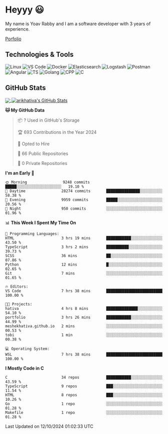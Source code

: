 
# Heyyy 😃
My name is Yoav Rabby and I am a software developer with 3 years of experience.

<a href="https://yoavrabby.com">
  Porfolio
</a>

## Technologies & Tools
![Linux](https://img.shields.io/badge/Linux-FCC624?style=flat&logo=linux&logoColor=black)
![VS Code](https://img.shields.io/badge/-VS%20Code-007ACC?style=flat-square&logo=visual-studio-code)
![Docker](https://img.shields.io/badge/Docker-E9F8FF?style=flat-square&logo=Docker)
![Elasticsearch](https://img.shields.io/badge/Elasticsearch-F8FDC5?style=flat-square&logo=elasticsearch&logoColor=lightblue)
![Logstash](https://img.shields.io/badge/Logstash-F8FDC5?style=flat-square&logo=logstash&logoColor=orange)
![Postman](https://img.shields.io/badge/Postman-F6BB43?style=flat-square&logo=Postman&logoColor=white)
![Angular](https://img.shields.io/badge/Angular-red?style=flat-square&logo=angular)
![TS](https://shields.io/badge/TypeScript-3178C6?logo=TypeScript&logoColor=FFF&style=flat-square)
![Golang](https://img.shields.io/badge/Golang-CBFBFD?style=flat-square&logo=go)
![CPP](https://img.shields.io/badge/C++-00599C?style=flat-square&logo=C%2B%2B&logoColor=white)
![C](https://img.shields.io/badge/C-F0F8FF?style=flat-square&logo=C)

## GitHub Stats
<a href="https://github.com/arikhativa/arikhativa">
  <img align="center" src="https://github-readme-stats.vercel.app/api/top-langs/?username=arikhativa&hide=java,html,tex&title_color=ffffff&text_color=c9cacc&icon_color=2bbc8a&bg_color=1d1f21&langs_count=3" />
</a>
<a href="https://github.com/arikhativa/arikhativa">
  <img align="center" src="https://github-readme-stats.vercel.app/api?username=arikhativa&show_icons=true&line_height=27&count_private=true&title_color=ffffff&text_color=c9cacc&icon_color=2bbc8a&bg_color=1d1f21" alt="arikhativa's GitHub Stats" />
</a>

<!--START_SECTION:waka-->
**🐱 My GitHub Data** 

> 📦 ? Used in GitHub's Storage 
 > 
> 🏆 693 Contributions in the Year 2024
 > 
> 💼 Opted to Hire
 > 
> 📜 66 Public Repositories 
 > 
> 🔑 0 Private Repositories 
 > 
**I'm an Early 🐤** 

```text
🌞 Morning                9248 commits        █████░░░░░░░░░░░░░░░░░░░░   19.10 % 
🌆 Daytime                28274 commits       ███████████████░░░░░░░░░░   58.38 % 
🌃 Evening                9959 commits        █████░░░░░░░░░░░░░░░░░░░░   20.56 % 
🌙 Night                  950 commits         ░░░░░░░░░░░░░░░░░░░░░░░░░   01.96 % 
```


📊 **This Week I Spent My Time On** 

```text
💬 Programming Languages: 
HTML                     3 hrs 19 mins       ███████████░░░░░░░░░░░░░░   43.50 % 
TypeScript               3 hrs 2 mins        ██████████░░░░░░░░░░░░░░░   39.73 % 
SCSS                     36 mins             ██░░░░░░░░░░░░░░░░░░░░░░░   07.86 % 
Python                   12 mins             █░░░░░░░░░░░░░░░░░░░░░░░░   02.65 % 
Git                      7 mins              ░░░░░░░░░░░░░░░░░░░░░░░░░   01.65 % 

🔥 Editors: 
VS Code                  7 hrs 38 mins       █████████████████████████   100.00 % 

🐱‍💻 Projects: 
hativa                   4 hrs 8 mins        ██████████████░░░░░░░░░░░   54.10 % 
portfolio                3 hrs 26 mins       ███████████░░░░░░░░░░░░░░   44.99 % 
meshekhativa.github.io   2 mins              ░░░░░░░░░░░░░░░░░░░░░░░░░   00.53 % 
tobi                     1 min               ░░░░░░░░░░░░░░░░░░░░░░░░░   00.38 % 

💻 Operating System: 
WSL                      7 hrs 38 mins       █████████████████████████   100.00 % 
```

**I Mostly Code in C** 

```text
C                        34 repos            ███████████░░░░░░░░░░░░░░   43.59 % 
TypeScript               9 repos             ███░░░░░░░░░░░░░░░░░░░░░░   11.54 % 
HTML                     8 repos             ███░░░░░░░░░░░░░░░░░░░░░░   10.26 % 
Go                       1 repo              ░░░░░░░░░░░░░░░░░░░░░░░░░   01.28 % 
Makefile                 1 repo              ░░░░░░░░░░░░░░░░░░░░░░░░░   01.28 % 
```




 Last Updated on 12/10/2024 01:02:33 UTC
<!--END_SECTION:waka-->
